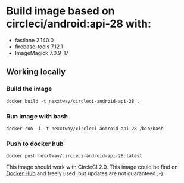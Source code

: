 # Build image based on circleci/android:api-28 with:

- fastlane 2.140.0
- firebase-tools 7.12.1
- ImageMagick 7.0.9-17

## Working locally

### Build the image
```
docker build -t nexxtway/circleci-android-api-28 .
```

### Run image with bash 
```
docker run -i -t nexxtway/circleci-android-api-28 /bin/bash
```

### Push to docker hub
```
docker push nexxtway/circleci-android-api-28:latest
```


This image should work with CircleCI 2.0. This image could be find on [Docker Hub](https://hub.docker.com/r/nexxtway/circleci-android-api/) and freely used, but updates are not guaranteed ;-).
